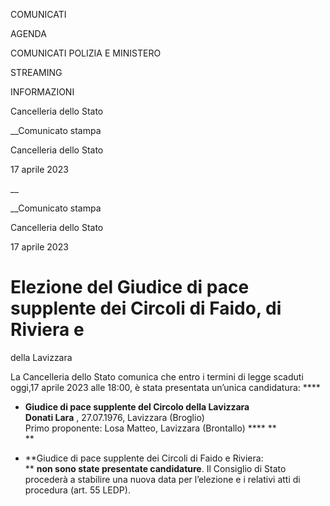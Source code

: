 COMUNICATI

AGENDA

COMUNICATI POLIZIA E MINISTERO

STREAMING

INFORMAZIONI

Cancelleria dello Stato  

__Comunicato stampa

Cancelleria dello Stato  

17 aprile 2023

__

__Comunicato stampa

Cancelleria dello Stato  

17 aprile 2023

# Elezione del Giudice di pace supplente dei Circoli di Faido, di Riviera e
della Lavizzara

  

La Cancelleria dello Stato comunica che entro i termini di legge scaduti
oggi,17 aprile 2023 alle 18:00, è stata presentata un’unica candidatura: ****

  * **Giudice di pace supplente del Circolo della Lavizzara**   
**Donati Lara** , 27.07.1976, Lavizzara (Broglio)  
Primo proponente: Losa Matteo, Lavizzara (Brontallo) **** **  
**

  * **Giudice di pace supplente dei Circoli di Faido e Riviera:  
** **non sono state presentate candidature**. Il Consiglio di Stato procederà
a stabilire una nuova data per l’elezione e i relativi atti di procedura (art.
55 LEDP).


